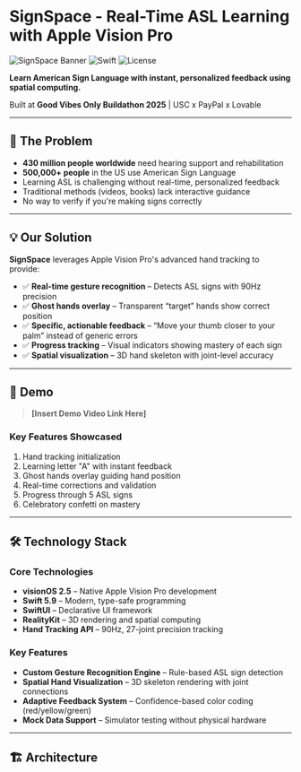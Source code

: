 # SignSpace - Real-Time ASL Learning with Apple Vision Pro

![SignSpace Banner](https://img.shields.io/badge/visionOS-2.5-blue) ![Swift](https://img.shields.io/badge/Swift-5.9-orange) ![License](https://img.shields.io/badge/license-MIT-green)

**Learn American Sign Language with instant, personalized feedback using spatial computing.**

Built at **Good Vibes Only Buildathon 2025** | USC x PayPal x Lovable

---

## 🎯 The Problem

- **430 million people worldwide** need hearing support and rehabilitation  
- **500,000+ people** in the US use American Sign Language  
- Learning ASL is challenging without real-time, personalized feedback  
- Traditional methods (videos, books) lack interactive guidance  
- No way to verify if you're making signs correctly  

---

## 💡 Our Solution

**SignSpace** leverages Apple Vision Pro's advanced hand tracking to provide:

- ✅ **Real-time gesture recognition** – Detects ASL signs with 90Hz precision  
- ✅ **Ghost hands overlay** – Transparent “target” hands show correct position  
- ✅ **Specific, actionable feedback** – “Move your thumb closer to your palm” instead of generic errors  
- ✅ **Progress tracking** – Visual indicators showing mastery of each sign  
- ✅ **Spatial visualization** – 3D hand skeleton with joint-level accuracy  

---

## 🎥 Demo

> **[Insert Demo Video Link Here]**

### Key Features Showcased
1. Hand tracking initialization  
2. Learning letter "A" with instant feedback  
3. Ghost hands overlay guiding hand position  
4. Real-time corrections and validation  
5. Progress through 5 ASL signs  
6. Celebratory confetti on mastery  

---

## 🛠️ Technology Stack

### Core Technologies
- **visionOS 2.5** – Native Apple Vision Pro development  
- **Swift 5.9** – Modern, type-safe programming  
- **SwiftUI** – Declarative UI framework  
- **RealityKit** – 3D rendering and spatial computing  
- **Hand Tracking API** – 90Hz, 27-joint precision tracking  

### Key Features
- **Custom Gesture Recognition Engine** – Rule-based ASL sign detection  
- **Spatial Hand Visualization** – 3D skeleton rendering with joint connections  
- **Adaptive Feedback System** – Confidence-based color coding (red/yellow/green)  
- **Mock Data Support** – Simulator testing without physical hardware  

---

## 🏗️ Architecture

